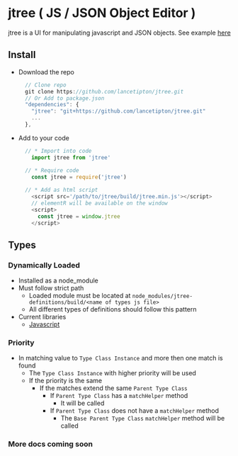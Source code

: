 # jtree ( JS / JSON Object Editor )

jtree is a UI for manipulating javascript and JSON objects. See example [here](https://lancetipton.github.io/jtree/)

## Install

  * Download the repo
    ```js
      // Clone repo
      git clone https://github.com/lancetipton/jtree.git
      // Or Add to package.json
      "dependencies": {
        "jtree": "git+https://github.com/lancetipton/jtree.git"
        ...
      },
    ```
  * Add to your code
    ```js
      // * Import into code
        import jtree from 'jtree'

      // * Require code
        const jtree = require('jtree')
      
      // * Add as html script
        <script src='/path/to/jtree/build/jtree.min.js'></script>
        // elementR will be available on the window 
        <script>
          const jtree = window.jtree
        </script>
    ```

## Types

### Dynamically Loaded

* Installed as a node_module
* Must follow strict path
  * Loaded module must be located at
    `node_modules/jtree-definitions/build/<name of types js file>`
  * All different types of definitions should follow this pattern
* Current libraries
  * [Javascript](https://github.com/lancetipton/jtree-definitions)

### Priority
  * In matching value to `Type Class Instance` and more then one match is found
    * The `Type Class Instance` with higher priority will be used
    * If the priority is the same
      * If the matches extend the same `Parent Type Class`
        * If `Parent Type Class` has a `matchHelper` method
          * It will be called
        * If `Parent Type Class` does not have a `matchHelper` method
          * The `Base Parent Type Class` `matchHelper` method will be called
  

### More docs coming soon